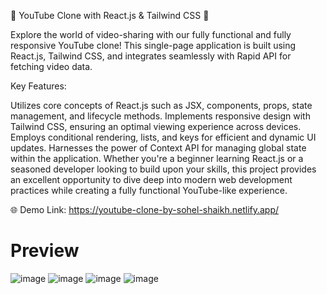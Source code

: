 
🎥 YouTube Clone with React.js & Tailwind CSS 🌟

Explore the world of video-sharing with our fully functional and fully responsive YouTube clone! This single-page application is built using React.js, Tailwind CSS, and integrates seamlessly with Rapid API for fetching video data.

Key Features:

Utilizes core concepts of React.js such as JSX, components, props, state management, and lifecycle methods.
Implements responsive design with Tailwind CSS, ensuring an optimal viewing experience across devices.
Employs conditional rendering, lists, and keys for efficient and dynamic UI updates.
Harnesses the power of Context API for managing global state within the application.
Whether you're a beginner learning React.js or a seasoned developer looking to build upon your skills, this project provides an excellent opportunity to dive deep into modern web development practices while creating a fully functional YouTube-like experience.

🌐 Demo Link: https://youtube-clone-by-sohel-shaikh.netlify.app/ 

# Preview

![image](https://github.com/sohelshaikh74/youtube-clone/assets/118370019/48e3ac43-82f4-4734-9699-7848e7e67621)
![image](https://github.com/sohelshaikh74/youtube-clone/assets/118370019/1b822f59-6eed-4ed3-a662-74ecf88ce595)
![image](https://github.com/sohelshaikh74/youtube-clone/assets/118370019/bb8d440b-d941-4815-a9b6-d358a9e3cca9)
![image](https://github.com/sohelshaikh74/youtube-clone/assets/118370019/9790f976-163c-4039-9a61-f7ea0c1dde1e)
